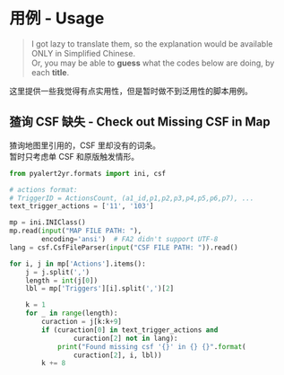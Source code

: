 # 用例 - Usage

> I got lazy to translate them, so the explanation would be available ONLY in Simplified Chinese.  
> Or, you may be able to **guess** what the codes below are doing, by each **title**.

这里提供一些我觉得有点实用性，但是暂时做不到泛用性的脚本用例。

## 猹询 CSF 缺失 - Check out Missing CSF in Map
猹询地图里引用的，CSF 里却没有的词条。  
暂时只考虑单 CSF 和原版触发情形。
```python
from pyalert2yr.formats import ini, csf

# actions format:
# TriggerID = ActionsCount, (a1_id,p1,p2,p3,p4,p5,p6,p7), ...
text_trigger_actions = ['11', '103']

mp = ini.INIClass()
mp.read(input("MAP FILE PATH: "),
        encoding='ansi')  # FA2 didn't support UTF-8
lang = csf.CsfFileParser(input("CSF FILE PATH: ")).read()

for i, j in mp['Actions'].items():
    j = j.split(',')
    length = int(j[0])
    lbl = mp['Triggers'][i].split(',')[2]

    k = 1
    for _ in range(length):
        curaction = j[k:k+9]
        if (curaction[0] in text_trigger_actions and
                curaction[2] not in lang):
            print("Found missing csf '{}' in {} {}".format(
                curaction[2], i, lbl))
        k += 8
```
